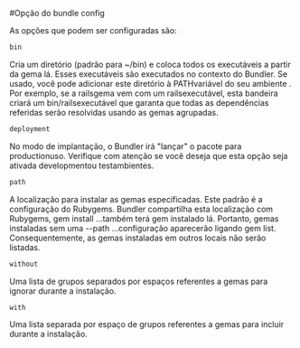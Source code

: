 #Opção do bundle config

As opções que podem ser configuradas são:

```ruby
bin
```

Cria um diretório (padrão para ~/bin) e coloca todos os executáveis ​​a partir da gema lá. Esses executáveis ​​são executados no contexto do Bundler. Se usado, você pode adicionar este diretório à PATHvariável do seu ambiente . Por exemplo, se a railsgema vem com um railsexecutável, esta bandeira criará um bin/railsexecutável que garanta que todas as dependências referidas serão resolvidas usando as gemas agrupadas.

```ruby
deployment
```

No modo de implantação, o Bundler irá "lançar" o pacote para productionuso. Verifique com atenção se você deseja que esta opção seja ativada developmentou testambientes.

```ruby
path
```
A localização para instalar as gemas especificadas. Este padrão é a configuração do Rubygems. Bundler compartilha esta localização com Rubygems, gem install ...também terá gem instalado lá. Portanto, gemas instaladas sem uma --path ...configuração aparecerão ligando gem list. Consequentemente, as gemas instaladas em outros locais não serão listadas.

```ruby
without
```

Uma lista de grupos separados por espaços referentes a gemas para ignorar durante a instalação.

```ruby
with
```

Uma lista separada por espaço de grupos referentes a gemas para incluir durante a instalação.
